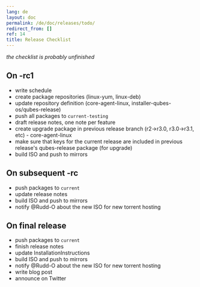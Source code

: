 ```yaml
---
lang: de
layout: doc
permalink: /de/doc/releases/todo/
redirect_from: []
ref: 14
title: Release Checklist
---
```


*the checklist is probably unfinished*

On -rc1
-------
<a id="on--rc1"></a>

* write schedule
* create package repositories (linux-yum, linux-deb)
* update repository definition (core-agent-linux, installer-qubes-os/qubes-release)
* push all packages to `current-testing`
* draft release notes, one note per feature
* create upgrade package in previous release branch (r2->r3.0, r3.0->r3.1, etc) - core-agent-linux
* make sure that keys for the current release are included in previous release's qubes-release package (for upgrade)
* build ISO and push to mirrors

On subsequent -rc
-----------------
<a id="on-subsequent--rc"></a>

* push packages to `current`
* update release notes
* build ISO and push to mirrors
* notify @Rudd-O about the new ISO for new torrent hosting

On final release
----------------
<a id="on-final-release"></a>

* push packages to `current`
* finish release notes
* update InstallationInstructions
* build ISO and push to mirrors
* notify @Rudd-O about the new ISO for new torrent hosting
* write blog post
* announce on Twitter
